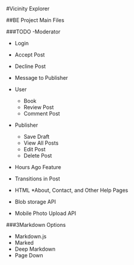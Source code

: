 #Vicinity Explorer

##BE Project Main Files

###TODO
-Moderator
  - Login
  - Accept Post
  - Decline Post
  - Message to Publisher
- User
  - Book 
  - Review Post
  - Comment Post

- Publisher
  - Save Draft
  - View All Posts
  - Edit Post
  - Delete Post

- Hours Ago Feature
- Transitions in Post
- HTML *About, Contact, and Other Help Pages
- Blob storage API
- Mobile Photo Upload API




###3Markdown Options

- Markdown.js
- Marked
- Deep Markdown
- Page Down
